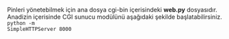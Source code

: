 Pinleri yönetebilmek için ana dosya cgi-bin içerisindeki <b>web.py</b> dosyasıdır.<br>
Anadizin içerisinde CGI sunucu modülünü aşağıdaki şekilde başlatabilirsiniz.<br>
<code>python -m SimpleHTTPServer 8000</code>
